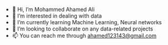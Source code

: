 - 👋 Hi, I’m Mohammed Ahamed Ali
- 👀 I’m interested in dealing with data
- 🌱 I’m currently learning Machine Learning, Neural networks
- 💞️ I’m looking to collaborate on any data-related projects
- 📫 You can reach me through ahamed123143@gmail.com

<!---
ahamed123143/ahamed123143 is a ✨ special ✨ repository because its `README.md` (this file) appears on your GitHub profile.
You can click the Preview link to take a look at your changes.
--->
